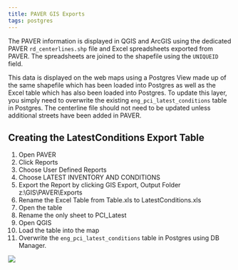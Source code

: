 ```yaml
---
title: PAVER GIS Exports
tags: postgres
---
```


The PAVER information is displayed in QGIS and ArcGIS using the dedicated PAVER ``rd_centerlines.shp`` file and Excel spreadsheets exported from PAVER. The spreadsheets are joined to the shapefile using the ``UNIQUEID`` field.

This data is displayed on the web maps using a Postgres View made up of the same shapefile which has been loaded into Postgres as well as the Excel table which has also been loaded into Postgres. To update this layer, you simply need to overwrite the existing ``eng_pci_latest_conditions`` table in Postgres. The centerline file should not need to be updated unless additional streets have been added in PAVER.

## Creating the LatestConditions Export Table

1. Open PAVER
2. Click Reports
3. Choose User Defined Reports
4. Choose LATEST INVENTORY AND CONDITIONS
5. Export the Report by clicking GIS Export, Output Folder z:\GIS\PAVER\Exports
6. Rename the Excel Table from Table.xls to LatestConditions.xls
7. Open the table
8. Rename the only sheet to PCI_Latest
9. Open QGIS
10. Load the table into the map
11. Overwrite the ``eng_pci_latest_conditions`` table in Postgres using DB Manager.

![]({{site.baseurl}}/assets/img/paver_import_pci_to_postgres.jpg)
